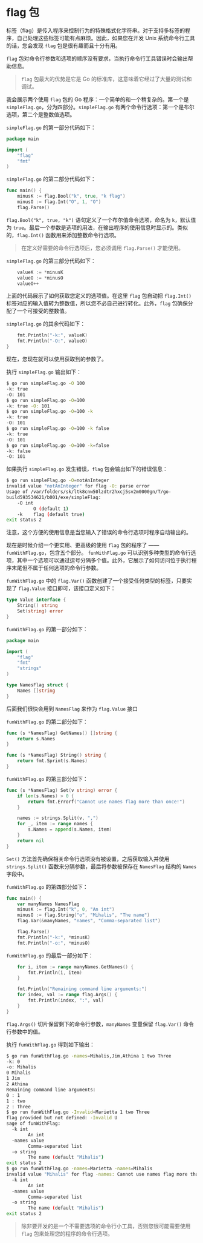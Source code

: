 # flag 包

标签（flag）是传入程序来控制行为的特殊格式化字符串。对于支持多标签的程序，自己处理这些标签可能有点麻烦。因此，如果您在开发 Unix 系统命令行工具的话，您会发现 `flag` 包是很有趣而且十分有用。

`flag` 包对命令行参数和选项的顺序没有要求，当执行命令行工具错误时会输出帮助信息。

> `flag` 包最大的优势是它是 Go 的标准库，这意味着它经过了大量的测试和调试。

我会展示两个使用 `flag` 包的 Go 程序：一个简单的和一个稍复杂的。第一个是 `simpleFlag.go`，分为四部分。`simpleFlag.go` 有两个命令行选项：第一个是布尔选项，第二个是整数值选项。

`simpleFlag.go` 的第一部分代码如下：

```go
package main

import (
    "flag"
    "fmt"
)
```

`simpleFlag.go` 的第二部分代码如下：

```go
func main() {
    minusK := flag.Bool("k", true, "k flag")
    minusO := flag.Int("O", 1, "O")
    flag.Parse()
```

`flag.Bool("k", true, "k")` 语句定义了一个布尔值命令选项，命名为 `k`，默认值为 `true`。最后一个参数是选项的用法，在输出程序的使用信息时显示的。类似的，`flag.Int()` 函数用来添加整数命令行选项。

> 在定义好需要的命令行选项后，您必须调用 `flag.Parse()` 才能使用。

`simpleFlag.go` 的第三部分代码如下：

```go
    valueK := *minusK
    valueO := *minusO
    valueO++
```

上面的代码展示了如何获取您定义的选项值。在这里 `flag` 包自动把 `flag.Int()` 标签对应的输入值转为整数值，所以您不必自己进行转化。此外，`flag` 包确保分配了一个可接受的整数值。

`simpleFlag.go` 的其余代码如下：

```go
    fmt.Println("-k:", valueK)
    fmt.Println("-O:", valueO)
}
```

现在，您现在就可以使用获取到的参数了。

执行 `simpleFlag.go` 输出如下：

```bash
$ go run simpleFlag.go -O 100
-k: true
-O: 101
$ go run simpleFlag.go -O=100
-k: true -O: 101
$ go run simpleFlag.go -O=100 -k
-k: true
-O: 101
$ go run simpleFlag.go -O=100 -k false
-k: true
-O: 101
$ go run simpleFlag.go -O=100 -k=false
-k: false
-O: 101
```

如果执行 `simpleFlag.go` 发生错误，`flag` 包会输出如下的错误信息：

```bash
$ go run simpleFlag.go -O=notAnInteger
invalid value "notAnInteger" for flag -O: parse error
Usage of /var/folders/sk/ltk8cnw50lzdtr2hxcj5sv2m0000gn/T/go-
build593534621/b001/exe/simpleFlag:
    -O int
          O (default 1)
    -k    flag (default true)
exit status 2
```

注意，这个方便的使用信息是当您输入了错误的命令行选项时程序自动输出的。

现在是时候介绍一个更实用、更高级的使用 `flag` 包的程序了 —— `funWithFlag.go`，包含五个部分。 `funWithFlag.go` 可以识别多种类型的命令行选项，其中一个选项可以通过逗号分隔多个值。此外，它展示了如何访问位于执行程序末尾但不属于任何选项的命令行参数。

`funWithFlag.go` 中的 `flag.Var()` 函数创建了一个接受任何类型的标签，只要实现了 `flag.Value` 接口即可，该接口定义如下：

```go
type Value interface {
    String() string
    Set(string) error
}
```

`funWithFlag.go` 的第一部分如下：

```go
package main

import (
    "flag"
    "fmt"
    "strings"
)

type NamesFlag struct {
    Names []string
}
```

后面我们很快会用到 `NamesFlag` 来作为 `flag.Value` 接口

`funWithFlag.go` 的第二部分如下：

```go
func (s *NamesFlag) GetNames() []string {
    return s.Names
}

func (s *NamesFlag) String() string {
    return fmt.Sprint(s.Names)
}
```

`funWithFlag.go` 的第三部分如下：

```go
func (s *NamesFlag) Set(v string) error {
    if len(s.Names) > 0 {
        return fmt.Errorf("Cannot use names flag more than once!")
    }

    names := strings.Split(v, ",")
    for _, item := range names {
        s.Names = append(s.Names, item)
    }
    return nil
}
```

`Set()` 方法首先确保相关命令行选项没有被设置，之后获取输入并使用 `strings.Split()` 函数来分隔参数，最后将参数被保存在 `NamesFlag` 结构的 `Names` 字段中。

`funWithFlag.go` 的第四部分如下：

```go
func main() {
    var manyNames NamesFlag
    minusK := flag.Int("k", 0, "An int")
    minusO := flag.String("o", "Mihalis", "The name")
    flag.Var(&manyNames, "names", "Comma-separated list")

    flag.Parse()
    fmt.Println("-k:", *minusK)
    fmt.Println("-o:", *minusO)
```

`funWithFlag.go` 的最后一部分如下：

```go
    for i, item := range manyNames.GetNames() {
        fmt.Println(i, item)
    }

    fmt.Println("Remaining command line arguments:")
    for index, val := range flag.Args() {
        fmt.Println(index, ":", val)
    }
}
```

`flag.Args()` 切片保留剩下的命令行参数，`manyNames` 变量保留 `flag.Var()` 命令行参数中的值。

执行 `funWithFlag.go` 得到如下输出：

```bash
$ go run funWithFlag.go -names=Mihalis,Jim,Athina 1 two Three
-k: 0
-o: Mihalis
0 Mihalis
1 Jim
2 Athina
Remaining command line arguments:
0 : 1
1 : two
2 : Three
$ go run funWithFlag.go -Invalid=Marietta 1 two Three
flag provided but not defined: -Invalid U
sage of funWithFlag:
  -k int
        An int
  -names value
        Comma-separated list
  -o string
        The name (default "Mihalis")
exit status 2
$ go run funWithFlag.go -names=Marietta -names=Mihalis
invalid value "Mihalis" for flag -names: Cannot use names flag more than once! Usage of funWithFlag:
  -k int
        An int
  -names value
        Comma-separated list
  -o string
        The name (default "Mihalis")
exit status 2
```

> 除非要开发的是一个不需要选项的命令行小工具，否则您很可能需要使用 `flag` 包来处理您的程序的命令行选项。
